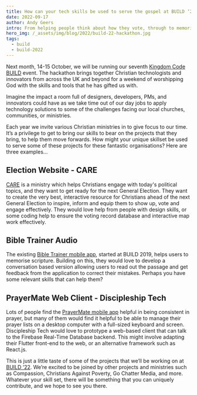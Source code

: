 ```yaml
---
title: How can your tech skills be used to serve the gospel at BUILD ‘22?
date: 2022-09-17
author: Andy Geers
intro: From helping people think about how they vote, through to memorising scripture, or engaging people with child education and sponsorship programs, there are so many different ways your technical skill set can have Kingdom impact this year at BUILD. Andy explains more…
hero_img: /_assets/img/blog/2022/build-22-hackathon.jpg
tags:
  - build
  - build-2022
---
```


Next month, 14-15 October, we will be running our seventh <a href="/build">Kingdom Code BUILD</a> event. The hackathon brings together Christian technologists and innovators from across the UK and beyond for a weekend of worshipping God with the skills and tools that he has gifted us with.

Imagine the impact a room full of designers, developers, PMs, and innovators could have as we take time out of our day jobs to apply technology solutions to some of the challenges facing our local churches, communities, or ministries.

Each year we invite various Christian ministries in to give focus to our time. It’s a privilege to get to bring our skills to bear on the projects that they bring, to help them move forwards. How might your unique skillset be used to serve some of these projects for these fantastic organisations? Here are three examples…

## Election Website - CARE

<a href="https://care.org.uk/" target="_blank" rel="noopener">CARE</a> is a ministry which helps Christians engage with today's political topics, and they want to get ready for the next General Election. They want to create the very best, interactive resource for Christians ahead of the next General Election to inspire, inform and equip them to show up, vote and engage effectively. They would love help from people with design skills, or some coding help to ensure the voting record database and interactive map work effectively.

## Bible Trainer Audio

The existing <a href="https://www.bibletrainer.co.uk/" target="_blank" rel="noopener">Bible Trainer mobile app</a>, started at BUILD 2019, helps users to memorise scripture. Building on this, they would love to develop a conversation based version allowing users to read out the passage and get feedback from the application to correct their mistakes. Perhaps you have some relevant skills that can help them?

## PrayerMate Web Client - Discipleship Tech

Lots of people find the <a href="https://www.prayermate.net/app" target="_blank" rel="noopener">PrayerMate mobile app</a> helpful in being consistent in prayer, but many of them would find it helpful to be able to manage their prayer lists on a desktop computer with a full-sized keyboard and screen. Discipleship Tech would love to prototype a web-based client that can talk to the Firebase Real-Time Database backend. This might involve adapting their Flutter front-end to the web, or an alternative framework such as React.js.

This is just a little taste of some of the projects that we’ll be working on at [BUILD ‘22](/build). We’re excited to be joined by other projects and ministries such as Compassion, Christians Against Poverty, Go Chatter Media, and more. Whatever your skill set, there will be something that you can uniquely contribute, and we hope to see you there.
